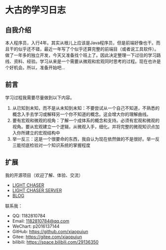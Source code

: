# 大古的学习日志

## 自我介绍

本人程序员，入行4年。其实从根儿上应该是Java程序员，但是前端好像也干。而且干的似乎还不错，最近一年写了个似乎还算完整的前端目（或者说工具软件）。
做了一年多的独立开发，今天又准备找个班上了。因此决定整理一下过往的学习路线、资料、经验。学习从来是一个需要从微观和宏观同时思考的过程。现在也许是个好机会。所以，准备开始吧...

## 前言

学习过程我需要尽量做到以下内容。

1. 从已知到未知，而不是从未知到未知：不要尝试从一个自己不知道，不熟悉的概念入手去学习或解释另一个你不知道的概念。这会增大你的理解曲线。
2. 要有宏观和微观的视角：了解一个成体系的概念和支持。必须有宏观和微观的视角。要从宏观建立一个逻辑，从微观入手，细化。并将完整的微观知识点加入你所建立的宏观结构中
3. 举一反三：这是一个很要命的东西，我自认为现在依然做的不是很好。举一反三能彻底检验对一个知识系统的掌握程度

## 扩展

我的开源项目（欢迎了解、体验、交流）

- [LIGHT CHASER](https://github.com/xiaopujun/light-chaser)
- [LIGHT CHASER SERVER](https://github.com/xiaopujun/light-chaser-server)
- [BLOG](https://github.com/xiaopujun/person_blog)

联系我：

- QQ: 1182810784
- Email: 1182810784@qq.com
- WeChart: p2016137144
- GitHub: https://github.com/xiaopujun
- Gitee: https://gitee.com/xiaopujun
- bilibili: https://space.bilibili.com/29136350



